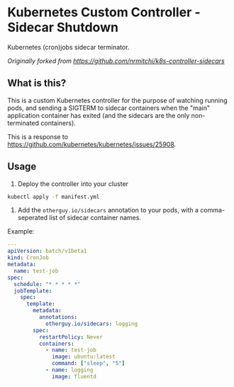 # Kubernetes Custom Controller - Sidecar Shutdown

Kubernetes (cron)jobs sidecar terminator.

_Originally forked from https://github.com/nrmitchi/k8s-controller-sidecars_

## What is this?

This is a custom Kubernetes controller for the purpose of watching running pods, and sending a SIGTERM to sidecar containers when the "main" application container has exited (and the sidecars are the only non-terminated containers).

This is a response to https://github.com/kubernetes/kubernetes/issues/25908.

## Usage

1. Deploy the controller into your cluster

```sh
kubectl apply -f manifest.yml
```

1. Add the `otherguy.io/sidecars` annotation to your pods, with a comma-seperated list of sidecar container names.

Example:

```yaml
---
apiVersion: batch/v1beta1
kind: CronJob
metadata:
  name: test-job
spec:
  schedule: "* * * * *"
  jobTemplate:
    spec:
      template:
        metadata:
          annotations:
            otherguy.io/sidecars: logging
        spec:
          restartPolicy: Never
          containers:
            - name: test-job
              image: ubuntu:latest
              command: ["sleep", "5"]
            - name: logging
              image: fluentd
```
